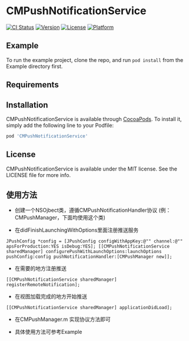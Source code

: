 # CMPushNotificationService

[![CI Status](http://img.shields.io/travis/comma/CMPushNotificationService.svg?style=flat)](https://travis-ci.org/comma/CMPushNotificationService)
[![Version](https://img.shields.io/cocoapods/v/CMPushNotificationService.svg?style=flat)](http://cocoapods.org/pods/CMPushNotificationService)
[![License](https://img.shields.io/cocoapods/l/CMPushNotificationService.svg?style=flat)](http://cocoapods.org/pods/CMPushNotificationService)
[![Platform](https://img.shields.io/cocoapods/p/CMPushNotificationService.svg?style=flat)](http://cocoapods.org/pods/CMPushNotificationService)

## Example

To run the example project, clone the repo, and run `pod install` from the Example directory first.

## Requirements

## Installation

CMPushNotificationService is available through [CocoaPods](http://cocoapods.org). To install
it, simply add the following line to your Podfile:

```ruby
pod 'CMPushNotificationService'
```

## License

CMPushNotificationService is available under the MIT license. See the LICENSE file for more info.

## 使用方法

* 创建一个NSOjbect类，遵循CMPushNotificationHandler协议 (例：CMPushManager，下面均使用这个类)

* 在didFinishLaunchingWithOptions里面注册推送服务

`JPushConfig *config = [JPushConfig configWithAppKey:@"" channel:@"" apsForProduction:YES isDebug:YES];
[[CMPushNotificationService sharedManager] configurePushWithLaunchOptions:launchOptions pushConfig:config pushNotificationHandler:[CMPushManager new]];
`

* 在需要的地方注册推送

`[[CMPushNotificationService sharedManager] registerRemoteNotification];
`

* 在视图加载完成的地方开始推送

`[[CMPushNotificationService sharedManager] applicationDidLoad];
`

* 在CMPushManager.m 实现协议方法即可

* 具体使用方法可参考Example

